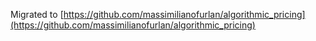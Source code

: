 
Migrated to [https://github.com/massimilianofurlan/algorithmic_pricing](https://github.com/massimilianofurlan/algorithmic_pricing)
